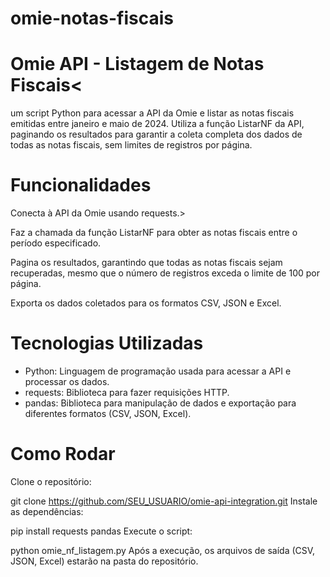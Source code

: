 # omie-notas-fiscais

<h1>Omie API - Listagem de Notas Fiscais<</h1>
  <p>
 um script Python para acessar a API da Omie e listar as notas fiscais emitidas entre janeiro e maio de 2024. Utiliza a função ListarNF da API, paginando os resultados para garantir a coleta completa dos dados de todas as notas fiscais, sem limites de registros por página.</p>

<h1>Funcionalidades</h1>
<p>Conecta à API da Omie usando requests.></p>
<p>Faz a chamada da função ListarNF para obter as notas fiscais entre o período especificado.</p>
<p>Pagina os resultados, garantindo que todas as notas fiscais sejam recuperadas, mesmo que o número de registros exceda o limite de 100 por página.</p>
<p>Exporta os dados coletados para os formatos CSV, JSON e Excel.</p>

<h1>Tecnologias Utilizadas</h1>
<ul>
  <li>Python: Linguagem de programação usada para acessar a API e processar os dados.</li>
    <li>requests: Biblioteca para fazer requisições HTTP.</li>
    <li>pandas: Biblioteca para manipulação de dados e exportação para diferentes formatos (CSV, JSON, Excel).</li>
</ul>

<h1>Como Rodar</h1>
Clone o repositório:



git clone https://github.com/SEU_USUARIO/omie-api-integration.git
Instale as dependências:

pip install requests pandas
Execute o script:


python omie_nf_listagem.py
Após a execução, os arquivos de saída (CSV, JSON, Excel) estarão na pasta do repositório.


